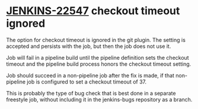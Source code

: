 # [JENKINS-22547](https://issues.jenkins-ci.org/browse/JENKINS-22547) checkout timeout ignored

The option for checkout timeout is ignored in the git plugin.  The setting
is accepted and persists with the job, but then the job does not use it.

Job will fail in a pipeline build until the pipeline definition sets
the checkout timeout and the pipeline build process honors the checkout
timeout setting.

Job should succeed in a non-pipeline job after the fix is made, if that
non-pipeline job is configured to set a checkout timeout of 37.

This is probably the type of bug check that is best done in a separate
freestyle job, without including it in the jenkins-bugs repository as
a branch.
